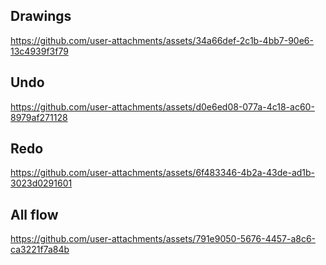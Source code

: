 
## Drawings
  
https://github.com/user-attachments/assets/34a66def-2c1b-4bb7-90e6-13c4939f3f79

## Undo

https://github.com/user-attachments/assets/d0e6ed08-077a-4c18-ac60-8979af271128

## Redo

https://github.com/user-attachments/assets/6f483346-4b2a-43de-ad1b-3023d0291601

## All flow

https://github.com/user-attachments/assets/791e9050-5676-4457-a8c6-ca3221f7a84b

